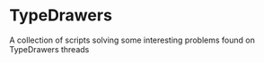 # TypeDrawers
A collection of scripts solving some interesting problems found on TypeDrawers threads
